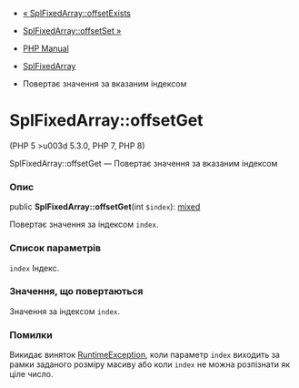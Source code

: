 - [« SplFixedArray::offsetExists](splfixedarray.offsetexists.md)
- [SplFixedArray::offsetSet »](splfixedarray.offsetset.md)

- [PHP Manual](index.md)
- [SplFixedArray](class.splfixedarray.md)
- Повертає значення за вказаним індексом

# SplFixedArray::offsetGet

(PHP 5 \>u003d 5.3.0, PHP 7, PHP 8)

SplFixedArray::offsetGet — Повертає значення за вказаним індексом

### Опис

public **SplFixedArray::offsetGet**(int `$index`):
[mixed](language.types.declarations.md#language.types.declarations.mixed)

Повертає значення за індексом `index`.

### Список параметрів

`index`
Індекс.

### Значення, що повертаються

Значення за індексом `index`.

### Помилки

Викидає виняток [RuntimeException](class.runtimeexception.md),
коли параметр `index` виходить за рамки заданого розміру масиву або
коли `index` не можна розпізнати як ціле число.
